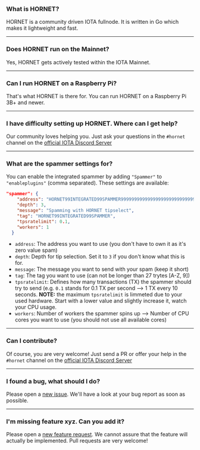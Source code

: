 ### What is HORNET?
HORNET is a community driven IOTA fullnode. It is written in Go which makes it lightweight and fast.

***

### Does HORNET run on the Mainnet?
Yes, HORNET gets actively tested within the IOTA Mainnet. 

***

### Can I run HORNET on a Raspberry Pi?
That's what HORNET is there for. You can run HORNET on a Raspberry Pi 3B+ and newer.

***

### I have difficulty setting up HORNET. Where can I get help?
Our community loves helping you. Just ask your questions in the `#hornet` channel on the [official IOTA Discord Server](https://discord.iota.org/)

***

### What are the spammer settings for?
You can enable the integrated spammer by adding `"Spammer"` to `"enableplugins"` (comma separated).
These settings are available:
```json
"spammer": {
    "address": "HORNET99INTEGRATED99SPAMMER999999999999999999999999999999999999999999999999999999",
    "depth": 3,
    "message": "Spamming with HORNET tipselect",
    "tag": "HORNET99INTEGRATED99SPAMMER",
    "tpsratelimit": 0.1,
    "workers": 1
  }
```
* `address`: The address you want to use (you don't have to own it as it's zero value spam)
* `depth`: Depth for tip selection. Set it to `3` if you don't know what this is for.
* `message`: The message you want to send with your spam (keep it short)
* `tag`: The tag you want to use (can not be longer than 27 trytes [A-Z, 9])
* `tpsratelimit`: Defines how many transactions (TX) the spammer should try to send (e.g. `0.1` stands for 0.1 TX per second --> 1 TX every 10 seconds. **NOTE:** the maximum `tpsratelimit` is limmeted due to your used hardware. Start with a lower value and slightly increase it, watch your CPU usage.
* `workers`: Number of workers the spammer spins up --> Number of CPU cores you want to use (you should not use all available cores)

***

### Can I contribute?
Of course, you are very welcome! Just send a PR or offer your help in the `#hornet` channel on the [official IOTA Discord Server](https://discord.iota.org/)

***

### I found a bug, what should I do?
Please open a [new issue](https://github.com/gohornet/hornet/issues/new?assignees=&labels=bug&template=bug_report.md&title=). We'll have a look at your bug report as soon as possible.

***

### I'm missing feature xyz. Can you add it? 
Please open a [new feature request](https://github.com/gohornet/hornet/issues/new?assignees=&labels=feature&template=feature_request.md&title=). We cannot assure that the feature will actually be implemented.
Pull requests are very welcome!
